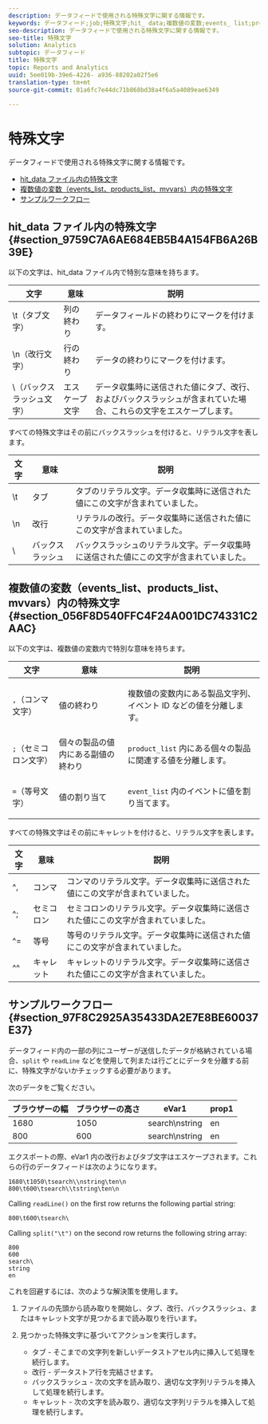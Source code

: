 ```yaml
---
description: データフィードで使用される特殊文字に関する情報です。
keywords: データフィード;job;特殊文字;hit_ data;複数値の変数;events_ list;products_ list;mvvars
seo-description: データフィードで使用される特殊文字に関する情報です。
seo-title: 特殊文字
solution: Analytics
subtopic: データフィード
title: 特殊文字
topic: Reports and Analytics
uuid: 5ee019b-39e6-4226- a936-88202a02f5e6
translation-type: tm+mt
source-git-commit: 01a6fc7e44dc71b868bd38a4f6a5a4089eae6349

---
```



# 特殊文字

データフィードで使用される特殊文字に関する情報です。

* [hit_data ファイル内の特殊文字](../../../export/analytics-data-feed/c-df-contents/datafeeds-spec-chars.md#section_9759C7A6AE684EB5B4A154FB6A26B39E)
* [複数値の変数（events_list、products_list、mvvars）内の特殊文字](../../../export/analytics-data-feed/c-df-contents/datafeeds-spec-chars.md#section_056F8D540FFC4F24A001DC74331C2AAC)
* [サンプルワークフロー](../../../export/analytics-data-feed/c-df-contents/datafeeds-spec-chars.md#section_97F8C2925A35433DA2E7E8BE60037E37)

## hit_data ファイル内の特殊文字 {#section_9759C7A6AE684EB5B4A154FB6A26B39E}

以下の文字は、hit_data ファイル内で特別な意味を持ちます。

| 文字 | 意味 | 説明 |
|--- |--- |--- |
| \t（タブ文字） | 列の終わり | データフィールドの終わりにマークを付けます。 |
| \n（改行文字） | 行の終わり | データの終わりにマークを付けます。 |
| \（バックスラッシュ文字） | エスケープ文字 | データ収集時に送信された値にタブ、改行、およびバックスラッシュが含まれていた場合、これらの文字をエスケープします。 |

すべての特殊文字はその前にバックスラッシュを付けると、リテラル文字を表します。

| 文字 | 意味 | 説明 |
|--- |--- |--- |
| \\t | タブ | タブのリテラル文字。データ収集時に送信された値にこの文字が含まれていました。 |
| \\n | 改行 | リテラルの改行。データ収集時に送信された値にこの文字が含まれていました。 |
| \\ | バックスラッシュ | バックスラッシュのリテラル文字。データ収集時に送信された値にこの文字が含まれていました。 |

## 複数値の変数（events_list、products_list、mvvars）内の特殊文字 {#section_056F8D540FFC4F24A001DC74331C2AAC}

以下の文字は、複数値の変数内で特別な意味を持ちます。

<table id="table_FDA13DE05A784ED4972C2955BD2642C7"> 
 <thead> 
  <tr> 
   <th colname="col1" class="entry"> 文字 </th> 
   <th colname="col02" class="entry"> 意味 </th> 
   <th colname="col2" class="entry"> 説明 </th> 
  </tr> 
 </thead>
 <tbody> 
  <tr> 
   <td colname="col1"> <code>,</code>（コンマ文字） </td> 
   <td colname="col02"> 値の終わり </td> 
   <td colname="col2"> <p>複数値の変数内にある製品文字列、イベント ID などの値を分離します。 </p> </td> 
  </tr> 
  <tr> 
   <td colname="col1"> <code>;</code>（セミコロン文字） </td> 
   <td colname="col02"> 個々の製品の値内にある副値の終わり </td> 
   <td colname="col2"> <p><code>product_list</code> 内にある個々の製品に関連する値を分離します。 </p> </td> 
  </tr> 
  <tr> 
   <td colname="col1"> <code>=</code>（等号文字） </td> 
   <td colname="col02"> 値の割り当て </td> 
   <td colname="col2"> <p><code>event_list</code> 内のイベントに値を割り当てます。 </p> </td> 
  </tr> 
 </tbody> 
</table>

すべての特殊文字はその前にキャレットを付けると、リテラル文字を表します。

| 文字 | 意味 | 説明 |
|--- |--- |--- |
| ^, | コンマ | コンマのリテラル文字。データ収集時に送信された値にこの文字が含まれていました。 |
| ^; | セミコロン | セミコロンのリテラル文字。データ収集時に送信された値にこの文字が含まれていました。 |
| ^= | 等号 | 等号のリテラル文字。データ収集時に送信された値にこの文字が含まれていました。 |
| ^^ | キャレット | キャレットのリテラル文字。データ収集時に送信された値にこの文字が含まれていました。 |

## サンプルワークフロー {#section_97F8C2925A35433DA2E7E8BE60037E37}

データフィード内の一部の列にユーザーが送信したデータが格納されている場合、`split` や `readLine` などを使用して列または行ごとにデータを分離する前に、特殊文字がないかチェックする必要があります。

次のデータをご覧ください。

| ブラウザーの幅 | ブラウザーの高さ | eVar1 | prop1 |
|---|---|---|---|
| 1680 | 1050 | search\nstring | en |
| 800 | 600 | search\nstring | en |

 エクスポートの際、eVar1 内の改行およびタブ文字はエスケープされます。これらの行のデータフィードは次のようになります。

```
1680\t1050\tsearch\\nstring\ten\n 
800\t600\tsearch\\tstring\ten\n
```

Calling `readLine()` on the first row returns the following partial string:

```
800\t600\tsearch\
```

Calling `split("\t")` on the second row returns the following string array:

```
800 
600 
search\ 
string 
en
```

これを回避するには、次のような解決策を使用します。

1. ファイルの先頭から読み取りを開始し、タブ、改行、バックスラッシュ、またはキャレット文字が見つかるまで読み取りを行います。
1. 見つかった特殊文字に基づいてアクションを実行します。

   * タブ - そこまでの文字列を新しいデータストアセル内に挿入して処理を続行します。
   * 改行 - データストア行を完結させます。
   * バックスラッシュ - 次の文字を読み取り、適切な文字列リテラルを挿入して処理を続行します。
   * キャレット - 次の文字を読み取り、適切な文字列リテラルを挿入して処理を続行します。

